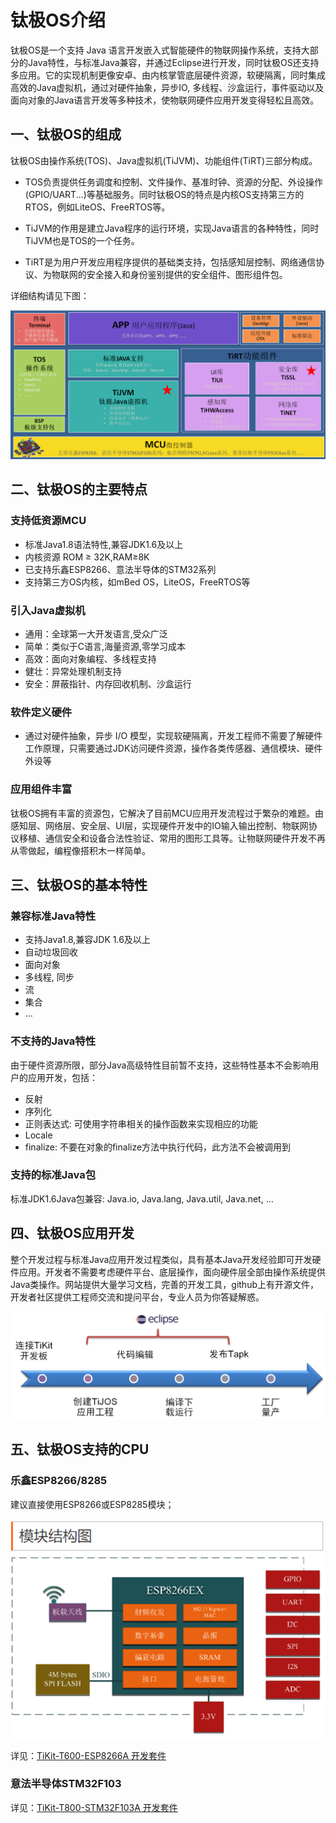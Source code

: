 # **钛极OS介绍**

钛极OS是一个支持 Java 语言开发嵌入式智能硬件的物联网操作系统，支持大部分的Java特性，与标准Java兼容，并通过Eclipse进行开发，同时钛极OS还支持多应用。它的实现机制更像安卓、由内核掌管底层硬件资源，软硬隔离，同时集成高效的Java虚拟机，通过对硬件抽象，异步IO, 多线程、沙盒运行，事件驱动以及面向对象的Java语言开发等多种技术，使物联网硬件应用开发变得轻松且高效。

## **一、钛极OS的组成**

钛极OS由操作系统(TOS)、Java虚拟机(TiJVM)、功能组件(TiRT)三部分构成。

- TOS负责提供任务调度和控制、文件操作、基准时钟、资源的分配、外设操作(GPIO/UART...)等基础服务。同时钛极OS的特点是内核OS支持第三方的RTOS，例如LiteOS、FreeRTOS等。

- TiJVM的作用是建立Java程序的运行环境，实现Java语言的各种特性，同时TiJVM也是TOS的一个任务。

- TiRT是为用户开发应用程序提供的基础类支持，包括感知层控制、网络通信协议、为物联网的安全接入和身份鉴别提供的安全组件、图形组件包。


详细结构请见下图：

![TiJOS](./img/TiJOS.jpg)


## **二、钛极OS的主要特点**

### 支持低资源MCU

- 标准Java1.8语法特性,兼容JDK1.6及以上
- 内核资源  ROM ≥ 32K,RAM≥8K 
- 已支持乐鑫ESP8266、意法半导体的STM32系列
- 支持第三方OS内核，如mBed OS，LiteOS，FreeRTOS等

### 引入Java虚拟机

- 通用：全球第一大开发语言,受众广泛
- 简单：类似于C语言,海量资源,零学习成本
- 高效：面向对象编程、多线程支持
- 健壮：异常处理机制支持
- 安全：屏蔽指针、内存回收机制、沙盒运行

### 软件定义硬件

- 通过对硬件抽象，异步 I/O 模型，实现软硬隔离，开发工程师不需要了解硬件工作原理，只需要通过JDK访问硬件资源，操作各类传感器、通信模块、硬件外设等

### 应用组件丰富

钛极OS拥有丰富的资源包，它解决了目前MCU应用开发流程过于繁杂的难题。由感知层、网络层、安全层、UI层，实现硬件开发中的IO输入输出控制、物联网协议移植、通信安全和设备合法性验证、常用的图形工具等。让物联网硬件开发不再从零做起，编程像搭积木一样简单。

## **三、钛极OS的基本特性**

### 兼容标准Java特性

- 支持Java1.8,兼容JDK 1.6及以上
- 自动垃圾回收
- 面向对象
- 多线程, 同步
- 流
- 集合
- …

### 不支持的Java特性

由于硬件资源所限，部分Java高级特性目前暂不支持，这些特性基本不会影响用户的应用开发，包括：

- 反射
- 序列化
- 正则表达式: 可使用字符串相关的操作函数来实现相应的功能
- Locale
- finalize: 不要在对象的finalize方法中执行代码，此方法不会被调用到

### 支持的标准Java包

标准JDK1.6Java包兼容: Java.io, Java.lang, Java.util, Java.net, …



## 四、钛极OS应用开发

整个开发过程与标准Java应用开发过程类似，具有基本Java开发经验即可开发硬件应用。开发者不需要考虑硬件平台、底层操作，面向硬件层全部由操作系统提供Java类操作。网站提供大量学习文档，完善的开发工具，github上有开源文件，开发者社区提供工程师交流和提问平台，专业人员为你答疑解惑。

![1523584920885](./img/DevProcess.png)

## 五、钛极OS支持的CPU

### 乐鑫ESP8266/8285

建议直接使用ESP8266或ESP8285模块；

![ESP8266](./img/ESP8266EX.png)

详见：[TiKit-T600-ESP8266A 开发套件](../tikit/tikit-t600-esp8266/index.md)

### 意法半导体STM32F103

详见：[TiKit-T800-STM32F103A 开发套件](../tikit/tikit-t800-stm32f103/index.md)